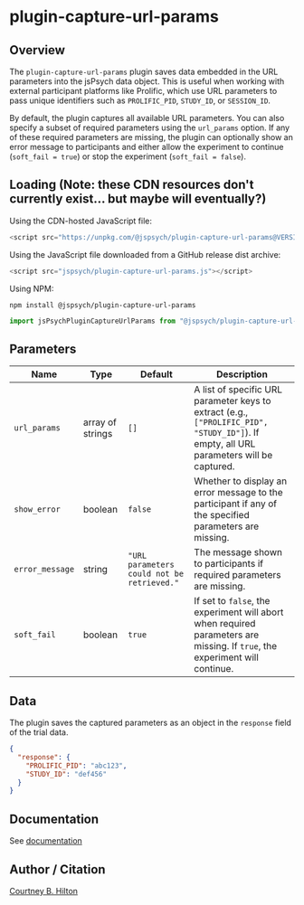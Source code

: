 # plugin-capture-url-params

## Overview

The `plugin-capture-url-params` plugin saves data embedded in the URL parameters into the jsPsych data object. This is useful when working with external participant platforms like Prolific, which use URL parameters to pass unique identifiers such as `PROLIFIC_PID`, `STUDY_ID`, or `SESSION_ID`.

By default, the plugin captures all available URL parameters. You can also specify a subset of required parameters using the `url_params` option. If any of these required parameters are missing, the plugin can optionally show an error message to participants and either allow the experiment to continue (`soft_fail = true`) or stop the experiment (`soft_fail = false`).

## Loading (Note: these CDN resources don't currently exist... but maybe will eventually?)

Using the CDN-hosted JavaScript file:

```js
<script src="https://unpkg.com/@jspsych/plugin-capture-url-params@VERSION_HERE"></script>
```

Using the JavaScript file downloaded from a GitHub release dist archive:

```js
<script src="jspsych/plugin-capture-url-params.js"></script>
```

Using NPM:

```
npm install @jspsych/plugin-capture-url-params
```

```js
import jsPsychPluginCaptureUrlParams from "@jspsych/plugin-capture-url-params";
```

## Parameters

| Name            | Type             | Default                                    | Description                                                                                                                             |
| --------------- | ---------------- | ------------------------------------------ | --------------------------------------------------------------------------------------------------------------------------------------- |
| `url_params`    | array of strings | `[]`                                       | A list of specific URL parameter keys to extract (e.g., `["PROLIFIC_PID", "STUDY_ID"]`). If empty, all URL parameters will be captured. |
| `show_error`    | boolean          | `false`                                    | Whether to display an error message to the participant if any of the specified parameters are missing.                                  |
| `error_message` | string           | `"URL parameters could not be retrieved."` | The message shown to participants if required parameters are missing.                                                                   |
| `soft_fail`     | boolean          | `true`                                     | If set to `false`, the experiment will abort when required parameters are missing. If `true`, the experiment will continue.             |

## Data

The plugin saves the captured parameters as an object in the `response` field of the trial data.

```json
{
  "response": {
    "PROLIFIC_PID": "abc123",
    "STUDY_ID": "def456"
  }
}
```

## Documentation

See [documentation](https://github.com/themusiclab/pose/tree/main/test/plugin-capture-url-params/README.md)

## Author / Citation

[Courtney B. Hilton](https://github.com/courtney-bryce-hilton)
